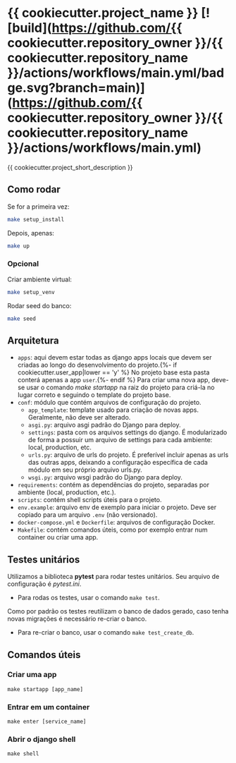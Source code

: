 # {{ cookiecutter.project_name }} [![build](https://github.com/{{ cookiecutter.repository_owner }}/{{ cookiecutter.repository_name }}/actions/workflows/main.yml/badge.svg?branch=main)](https://github.com/{{ cookiecutter.repository_owner }}/{{ cookiecutter.repository_name }}/actions/workflows/main.yml)

{{ cookiecutter.project_short_description }}

## Como rodar

Se for a primeira vez:
```bash
make setup_install
```

Depois, apenas:
```bash
make up
```

### Opcional

Criar ambiente virtual:
```bash
make setup_venv
```

Rodar seed do banco:
```bash
make seed
```

## Arquitetura

- `apps`: aqui devem estar todas as django apps locais que devem ser criadas ao longo do desenvolvimento do projeto.{%- if cookiecutter.user_app|lower == 'y' %} No projeto base esta pasta conterá apenas a app `user`.{%- endif %} Para criar uma nova app, deve-se usar o comando *make startapp* na raiz do projeto para criá-la no lugar correto e seguindo o template do projeto base.
- `conf`: módulo que contém arquivos de configuração do projeto.
    - `app_template`: template usado para criação de novas apps. Geralmente, não deve ser alterado.
    - `asgi.py`: arquivo asgi padrão do Django para deploy.
    - `settings`: pasta com os arquivos settings do django. É modularizado de forma a possuir um arquivo de settings para cada ambiente: local, production, etc.
    - `urls.py`: arquivo de urls do projeto. É preferível incluir apenas as urls das outras apps, deixando a configuração específica de cada módulo em seu próprio arquivo urls.py.
    - `wsgi.py`: arquivo wsgi padrão do Django para deploy.
- `requirements`: contém as dependências do projeto, separadas por ambiente (local, production, etc.).
- `scripts`: contém shell scripts úteis para o projeto.
- `env.example`: arquivo env de exemplo para iniciar o projeto. Deve ser copiado para um arquivo `.env` (não versionado).
- `docker-compose.yml` e `Dockerfile`: arquivos de configuração Docker.
- `Makefile`: contém comandos úteis, como por exemplo entrar num container ou criar uma app.

## Testes unitários

Utilizamos a biblioteca **pytest** para rodar testes unitários. Seu arquivo de configuração é *pytest.ini*.

- Para rodas os testes, usar o comando `make test`.

Como por padrão os testes reutilizam o banco de dados gerado, caso tenha novas migrações é necessário re-criar o banco.

- Para re-criar o banco, usar o comando `make test_create_db`.

## Comandos úteis

### Criar uma app

`make startapp [app_name]`

### Entrar em um container

`make enter [service_name]`

### Abrir o django shell

`make shell`